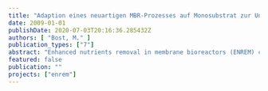 ```yaml
---
title: "Adaption eines neuartigen MBR-Prozesses auf Monosubstrat zur Untersuchung des mikrobiologischen Stoffwechsels mittels in-vivo C-MNR"
date: 2009-01-01
publishDate: 2020-07-03T20:16:36.285432Z
authors: [ "Bost, M." ]
publication_types: ["7"]
abstract: "Enhanced nutrients removal in membrane bioreactors (ENREM) combines enhanced biological phosphorus removal (EBPR), post-denitrification without additional carbon supply, and membrane filtration in a relatively compact wastewater treatment process [Gnirss et al. 2003]. Since 2006, a demonstration plant of 10 m³ is serving a peripheral area of Berlin to treat the wastewater of about 250 people, following an anaerobic – aerobic – anoxic process scheme [Gnirss et al. 2008]. Post-denitrification without additional carbon supply is quite uncommon because the lack of carbon as electron donor usually results in low endogenous denitrification rates (DNR) below 0.6 mgNO3-N/(goTS h), leading to larger reactor volumes and thus higher investment costs [Kujawa & Klapwijk 1999]. In contrast to that, the ENREM process showed enhanced denitrification rates of 1-2 mgNO3-N/(goTS h), raising the question which carbon source is used to obtain these rates [Adam 2004; Lesjean et al. 2005; Vocks et al. 2005]. To address this question, several batch experiments were conducted using acetate as reactor feed, which is completely consumed by the biomass within the anaerobic phase. These experiments ruled out soluble carbon sources such as extracellular polymeric substances (EPS), lysis/hydrolysis products, or adsorption of acetate [Vocks et al. 2005; Bracklow et al. 2007]. The analysis of polyhydroxyalkanoates (PHAs) and glycogen as intracellular carbon storage compounds typical for EBPR systems showed no clear trend for the anoxic phase. Furthermore, the results showed a carbon recovery rate for the anaerobic phase of only 50-70 %, accounting for PHAs, glycogen, carbon dioxide, soluble COD, and acetate. The experiments also showed that the DNR can be increased by adding higher acetate dosages at the beginning of the process [Nicke 2005; Baumer 2006; Stüber 2007]. These observations led to the assumption that an unknown intracellular carbon storage compound might be formed during the anaerobic phase which serves as carbon source for enhanced denitrification [Lesjean et al. 2008; Vocks 2008]. This study was conducted to prove the theory of an unknown intracellular carbon storage compound used for enhanced denitrification and to identify this compound. In-vivo nuclear magnetic resonance spectroscopy (NMR) has proven to be an adequate tool to analyse metabolic pathways of microorganisms and to identify also unknown compounds [Pereira et al. 1996; Maurer et al. 1997; Jeon & Park 2000; Lemos et al. 2003]. However, NMR requires the use of a single carbon source (monosubstrate) which can be labelled by 13C isotopes. Hence, this study included the adaption of the ENREM process to acetate as monosubstrate in lab scale. A 6 L sequencing batch membrane bioreactor (SBMBR) was inoculated with sludge from the ENREM demonstration plant and stepwise adapted to acetate as single carbon source. The reactor was operated successfully for a period of 190 days and showed phosphorus and nitrogen dynamics typical for the ENREM process. Furthermore, carbon mass balances showed the same recovery rates of 50-70 % like in previous studies, and fluorescence in-situ hybridisation (FISH) showed a high abundance of phosphorus accumulating organisms (PAOs), thus indicating a successful adaption of all ENREM process characteristics to monosubstrate. The continuous long-term operation with a readily biodegradable monosubstrate rules out the presence of slowly biodegradable COD (sbCOD) as carbon source for denitrification."
featured: false
publication: ""
projects: ["enrem"]
---
```


